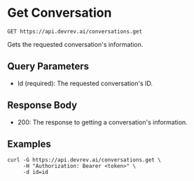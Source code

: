 # Get Conversation

```http
GET https://api.devrev.ai/conversations.get
```

Gets the requested conversation's information.



## Query Parameters

- Id (required): The requested conversation's ID.

## Response Body

- 200: The response to getting a conversation's information.

## Examples

```shell
curl -G https://api.devrev.ai/conversations.get \
     -H "Authorization: Bearer <token>" \
     -d id=id
```